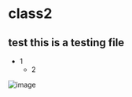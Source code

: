 # class2
## test this is a testing file
* 1
  * 2

![image]([http://www.cc98.org/static/images/default_avatar_boy.png](https://dka575ofm4ao0.cloudfront.net/pages-transactional_logos/retina/221342/logomark8.png)https://dka575ofm4ao0.cloudfront.net/pages-transactional_logos/retina/221342/logomark8.png)
